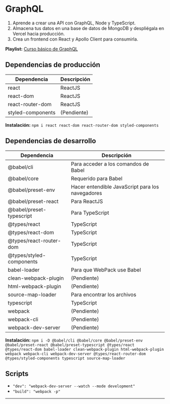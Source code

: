 # GraphQL

1. Aprende a crear una API con GraphQL, Node y TypeScript.
2. Almacena tus datos en una base de datos de MongoDB y despliégala en Vercel hacia producción.
3. Crea un frontend con React y Apollo Client para consumirla.

**Playlist:** [Curso básico de GraphQL](https://www.youtube.com/playlist?list=PL4n0o4LiEbG-UAnyVmjhZe0WhpjyYig3q)

## Dependencias de producción

| Dependencia       | Descripción |
| ----------------- | ----------- |
| react             | ReactJS     |
| react-dom         | ReactJS     |
| react-router-dom  | ReactJS     |
| styled-components | (Pendiente) |

**Instalación:** `npm i react react-dom react-router-dom styled-components`

## Dependencias de desarrollo

| Dependencia              | Descripción                                      |
| ------------------------ | ------------------------------------------------ |
| @babel/cli               | Para acceder a los comandos de Babel             |
| @babel/core              | Requerido para Babel                             |
| @babel/preset-env        | Hacer entendible JavaScript para los navegadores |
| @babel/preset-react      | Para ReactJS                                     |
| @babel/preset-typescript | Para TypeScript                                  |
| @types/react             | TypeScript                                       |
| @types/react-dom         | TypeScript                                       |
| @types/react-router-dom  | TypeScript                                       |
| @types/styled-components | TypeScript                                       |
| babel-loader             | Para que WebPack use Babel                       |
| clean-webpack-plugin     | (Pendiente)                                      |
| html-webpack-plugin      | (Pendiente)                                      |
| source-map-loader        | Para encontrar los archivos                      |
| typescript               | TypeScript                                       |
| webpack                  | (Pendiente)                                      |
| webpack-cli              | (Pendiente)                                      |
| webpack-dev-server       | (Pendiente)                                      |

**Instalación:** `npm i -D @babel/cli @babel/core @babel/preset-env @babel/preset-react @babel/preset-typescript @types/react @types/react-dom babel-loader clean-webpack-plugin html-webpack-plugin webpack webpack-cli webpack-dev-server @types/react-router-dom @types/styled-components typescript source-map-loader`

## Scripts

- `"dev": "webpack-dev-server --watch --mode development"`
- `"build": "webpack -p"`

---
